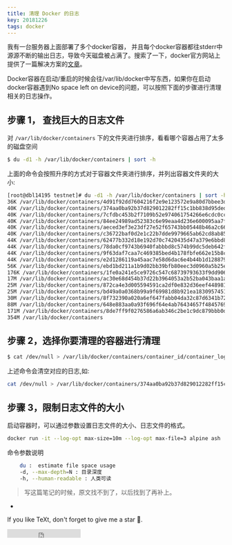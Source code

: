 ```yaml
---
title: 清理 Docker 的日志
key: 20181226
tags: docker 
---
```


我有一台服务器上面部署了多个docker容器， 并且每个docker容器都往stderr中源源不断的输出日志，导致今天磁盘被占满了。搜索了一下，docker官方网站上提供了一篇解决方案的[文章](https://success.docker.com/article/no-space-left-on-device-error)。

<!--more-->

Docker容器在启动/重启的时候会往/var/lib/docker中写东西，如果你在启动docker容器遇到No space left on device的问题，可以按照下面的步骤进行清理相关的日志操作。

## 步骤 1， 查找巨大的日志文件



对 `/var/lib/docker/containers` 下的文件夹进行排序，看看哪个容器占用了太多的磁盘空间

```bash
$ du -d1 -h /var/lib/docker/containers | sort -h
```

上面的命令会按照升序的方式对于容器文件夹进行排序，并列出容器文件夹的大小:

```bash	
[root@dbl14195 testnet]# du -d1 -h /var/lib/docker/containers | sort -h
36K /var/lib/docker/containers/4d91f92dd7604216f2e9e123572e9a80d7bbee3d8c8ce7be2ed241c572816fb6
40K /var/lib/docker/containers/374aa0ba92b37d829012282ff15c1bb838d95dedb54589874c4285991be2d4aa
40K /var/lib/docker/containers/7cfdbc453b2f7109b52e974061754266e6cdc0ccaee62ab4a5887865113e1144
40K /var/lib/docker/containers/84ee24989ad52383c6e99eaa4d236e600095aa7f855e81fbafe10416b75ceefb
40K /var/lib/docker/containers/aeced3ef3e23df27e52f65743bb05448b46a2c660acc5b0aab12604e060779b4
40K /var/lib/docker/containers/c36722baf0d2e1c22b7dde9979665ab62cd8ab85c3f1d0f427bb7a34e0fd977a
44K /var/lib/docker/containers/62477b332d18e192d70c7420435d47a379e6bbd8de13da8a8762e0fd95b341ca
44K /var/lib/docker/containers/78da0cf9743b6940fabbbd8c574b99dc5deb642fa998a8f819a6c6978fc875d7
44K /var/lib/docker/containers/9f63daf7caa7c469385bed4b178fbfe662e15b8c569c6644081af090f8e40426
44K /var/lib/docker/containers/e2d1286119a45aac7e58d6dac6e4b44b1d1288799b735943be45abed50244e56
56K /var/lib/docker/containers/ebd1bd211a1b9d02bb39bfb80eec3d0960a5b25e18f54d7371781ec456e7a1e8
176K /var/lib/docker/containers/1fe0a241e5ce9726c547c68739793633f9dd906768a36fe80e8fb80373aa3bfb
17M /var/lib/docker/containers/ac30e68d454b37d22b3964053a2b52ba043baa1add13556a09c0e3e05589104f
25M /var/lib/docker/containers/872ca4e3d005594591ca2df0e832d36eef448981ab2820c69df4ff1399f8423e
25M /var/lib/docker/containers/bd49a0a0368b99a9f69981d8b921ea1830957451577b635a07d5425d48e1144b
30M /var/lib/docker/containers/8f732390a020a6ef647fabb04da32c87d6341b72ac2af6bb4a1cf5743fda54db
88M /var/lib/docker/containers/648e883aa0a93f696f64e4ab76434657f4845769fe1eaaad49c2dc1d7960f2b0
171M /var/lib/docker/containers/8de7ff9f0276586a6ab346c2be1c9dc879bbb0d795fa7776c1d8d1568ea2794a
354M /var/lib/docker/containers
```

## 步骤 2，选择你要清理的容器进行清理


```bash	
$ cat /dev/null > /var/lib/docker/containers/container_id/container_log_name
```

上述命令会清空对应的日志,如:

```bash	
cat /dev/null > /var/lib/docker/containers/374aa0ba92b37d829012282ff15c1bb838d95dedb54589874c4285991be2d4aa/374aa0ba92b37d829012282ff15c1bb838d95dedb54589874c4285991be2d4aa-json.log
```

## 步骤 3，限制日志文件的大小

启动容器时，可以通过参数设置日志文件的大小、日志文件的格式。

```bash	
docker run -it --log-opt max-size=10m --log-opt max-file=3 alpine ash
```


命令参数说明

```bash
    du :  estimate file space usage 
    -d, --max-depth=N : 目录深度
    -h, --human-readable : 人类可读
```



> 写这篇笔记的时候，原文找不到了，以后找到了再补上。


- 


If you like TeXt, don't forget to give me a star :star2:.

<iframe src="https://ghbtns.com/github-btn.html?user=kitian616&repo=jekyll-TeXt-theme&type=star&count=true" frameborder="0" scrolling="0" width="170px" height="20px"></iframe>
